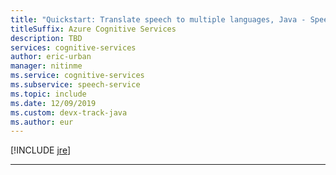 ```yaml
---
title: "Quickstart: Translate speech to multiple languages, Java - Speech service"
titleSuffix: Azure Cognitive Services
description: TBD
services: cognitive-services
author: eric-urban
manager: nitinme
ms.service: cognitive-services
ms.subservice: speech-service
ms.topic: include
ms.date: 12/09/2019
ms.custom: devx-track-java
ms.author: eur
---
```


[!INCLUDE [jre](./jre.md)]

* * *
